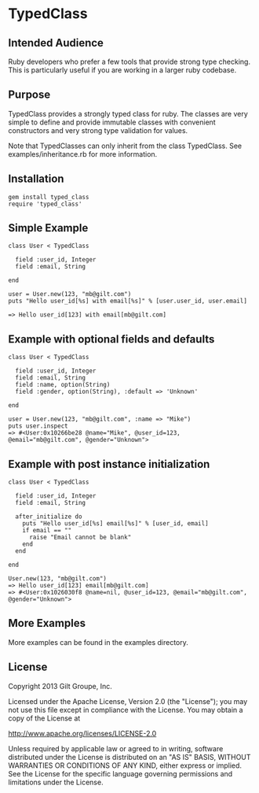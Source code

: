 # TypedClass

## Intended Audience

Ruby developers who prefer a few tools that provide strong type
checking. This is particularly useful if you are working in a larger
ruby codebase.

## Purpose

TypedClass provides a strongly typed class for ruby. The classes are
very simple to define and provide immutable classes with convenient
constructors and very strong type validation for values.

Note that TypedClasses can only inherit from the class TypedClass. See
examples/inheritance.rb for more information.

## Installation

    gem install typed_class
    require 'typed_class'

## Simple Example

    class User < TypedClass

      field :user_id, Integer
      field :email, String

    end

    user = User.new(123, "mb@gilt.com")
    puts "Hello user_id[%s] with email[%s]" % [user.user_id, user.email]

    => Hello user_id[123] with email[mb@gilt.com]

## Example with optional fields and defaults

    class User < TypedClass

      field :user_id, Integer
      field :email, String
      field :name, option(String)
      field :gender, option(String), :default => 'Unknown'

    end

    user = User.new(123, "mb@gilt.com", :name => "Mike")
    puts user.inspect
    => #<User:0x10266be28 @name="Mike", @user_id=123, @email="mb@gilt.com", @gender="Unknown">

## Example with post instance initialization

    class User < TypedClass

      field :user_id, Integer
      field :email, String

      after_initialize do
        puts "Hello user_id[%s] email[%s]" % [user_id, email]
        if email == ""
          raise "Email cannot be blank"
        end
      end

    end

    User.new(123, "mb@gilt.com")
    => Hello user_id[123] email[mb@gilt.com]
    => #<User:0x1026030f8 @name=nil, @user_id=123, @email="mb@gilt.com", @gender="Unknown">

## More Examples

More examples can be found in the examples directory.

## License

Copyright 2013 Gilt Groupe, Inc.

Licensed under the Apache License, Version 2.0 (the "License");
you may not use this file except in compliance with the License.
You may obtain a copy of the License at

   http://www.apache.org/licenses/LICENSE-2.0

Unless required by applicable law or agreed to in writing, software
distributed under the License is distributed on an "AS IS" BASIS,
WITHOUT WARRANTIES OR CONDITIONS OF ANY KIND, either express or implied.
See the License for the specific language governing permissions and
limitations under the License.
